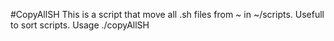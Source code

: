 #CopyAllSH
This is a script that move all .sh files from ~ in ~/scripts.
Usefull to sort scripts.
Usage ./copyAllSH

